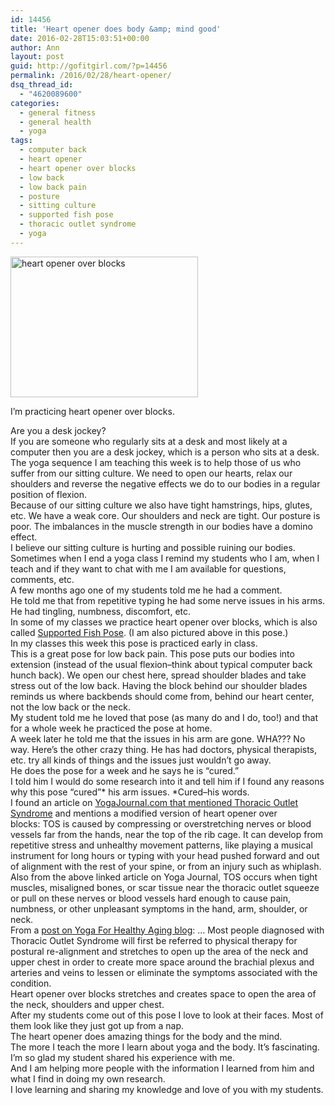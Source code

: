 ```yaml
---
id: 14456
title: 'Heart opener does body &amp; mind good'
date: 2016-02-28T15:03:51+00:00
author: Ann
layout: post
guid: http://gofitgirl.com/?p=14456
permalink: /2016/02/28/heart-opener/
dsq_thread_id:
  - "4620089600"
categories:
  - general fitness
  - general health
  - yoga
tags:
  - computer back
  - heart opener
  - heart opener over blocks
  - low back
  - low back pain
  - posture
  - sitting culture
  - supported fish pose
  - thoracic outlet syndrome
  - yoga
---
```

<div id="attachment_14458" style="width: 310px" class="wp-caption alignleft">
  <a href="http://gofitgirl.com/2016/02/heart-opener-body-mind-good/img_0848/" rel="attachment wp-att-14458"><img class="wp-image-14458 size-medium" src="http://gofitgirl.com/wp-content/uploads/2015/11/IMG_0848-300x225.jpg" alt="heart opener over blocks" width="300" height="225" /></a>
  
  <p class="wp-caption-text">
    I&#8217;m practicing heart opener over blocks.
  </p>
</div>

  
Are you a desk jockey?  
If you are someone who regularly sits at a desk and most likely at a computer then you are a desk jockey, which is a person who sits at a desk.  
The yoga sequence I am teaching this week is to help those of us who suffer from our sitting culture. We need to open our hearts, relax our shoulders and reverse the negative effects we do to our bodies in a regular position of flexion.  
Because of our sitting culture we also have tight hamstrings, hips, glutes, etc. We have a weak core. Our shoulders and neck are tight. Our posture is poor. The imbalances in the muscle strength in our bodies have a domino effect.  
I believe our sitting culture is hurting and possible ruining our bodies.  
Sometimes when I end a yoga class I remind my students who I am, when I teach and if they want to chat with me I am available for questions, comments, etc.  
A few months ago one of my students told me he had a comment.  
He told me that from repetitive typing he had some nerve issues in his arms. He had tingling, numbness, discomfort, etc.  
In some of my classes we practice heart opener over blocks, which is also called [Supported Fish Pose](http://images.elephantjournal.com/wp-content/uploads/2015/03/supported-fish-2.jpg). (I am also pictured above in this pose.)  
In my classes this week this pose is practiced early in class.  
This is a great pose for low back pain. This pose puts our bodies into extension (instead of the usual flexion&#8211;think about typical computer back hunch back). We open our chest here, spread shoulder blades and take stress out of the low back. Having the block behind our shoulder blades reminds us where backbends should come from, behind our heart center, not the low back or the neck.  
My student told me he loved that pose (as many do and I do, too!) and that for a whole week he practiced the pose at home.  
A week later he told me that the issues in his arm are gone. WHA??? No way. Here&#8217;s the other crazy thing. He has had doctors, physical therapists, etc. try all kinds of things and the issues just wouldn&#8217;t go away.  
He does the pose for a week and he says he is &#8220;cured.&#8221;  
I told him I would do some research into it and tell him if I found any reasons why this pose &#8220;cured&#8221;\* his arm issues. \*Cured&#8211;his words.  
I found an article on [YogaJournal.com that mentioned Thoracic Outlet Syndrome](http://www.yogajournal.com/article/practice-section/numbness-hand-and-arm-pain-yoga-tension/) and mentions a modified version of heart opener over blocks: TOS is caused by compressing or overstretching nerves or blood vessels far from the hands, near the top of the rib cage. It can develop from repetitive stress and unhealthy movement patterns, like playing a musical instrument for long hours or typing with your head pushed forward and out of alignment with the rest of your spine, or from an injury such as whiplash.  
Also from the above linked article on Yoga Journal, TOS occurs when tight muscles, misaligned bones, or scar tissue near the thoracic outlet squeeze or pull on these nerves or blood vessels hard enough to cause pain, numbness, or other unpleasant symptoms in the hand, arm, shoulder, or neck.  
From a [post on Yoga For Healthy Aging blog](http://yogaforhealthyaging.blogspot.com/2013/04/thoracic-outlet-syndrome-and-yoga.html): &#8230; Most people diagnosed with Thoracic Outlet Syndrome will first be referred to physical therapy for postural re-alignment and stretches to open up the area of the neck and upper chest in order to create more space around the brachial plexus and arteries and veins to lessen or eliminate the symptoms associated with the condition.  
Heart opener over blocks stretches and creates space to open the area of the neck, shoulders and upper chest.  
After my students come out of this pose I love to look at their faces. Most of them look like they just got up from a nap.  
The heart opener does amazing things for the body and the mind.  
The more I teach the more I learn about yoga and the body. It&#8217;s fascinating. I&#8217;m so glad my student shared his experience with me.  
And I am helping more people with the information I learned from him and what I find in doing my own research.  
I love learning and sharing my knowledge and love of you with my students.